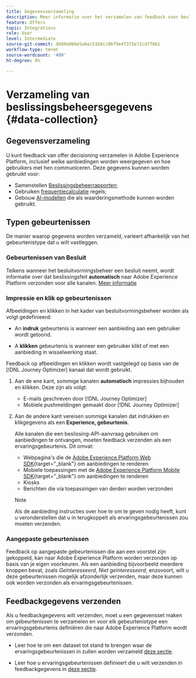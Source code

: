 ```yaml
---
title: Gegevensverzameling
description: Meer informatie over het verzamelen van feedback over beslissingsbeheer
feature: Offers
topic: Integrations
role: User
level: Intermediate
source-git-commit: d690e066e5a6ec51b0cc86f9e4f375e72cd7f661
workflow-type: tm+mt
source-wordcount: '409'
ht-degree: 0%

---
```


# Verzameling van beslissingsbeheersgegevens {#data-collection}

## Gegevensverzameling

U kunt feedback van offer decisioning verzamelen in Adobe Experience Platform, inclusief welke aanbiedingen worden weergegeven en hoe gebruikers met hen communiceren. Deze gegevens kunnen worden gebruikt voor:
* Samenstellen [Beslissingsbeheerrapporten](../reports/get-started-events.md);
* Gebruiken [frequentiecalculatie](../offer-library/add-constraints.md#capping) regels;
* Gebouw [AI-modellen](../ranking/create-ranking-strategies.md) die als waarderingsmethode kunnen worden gebruikt.

## Typen gebeurtenissen

De manier waarop gegevens worden verzameld, varieert afhankelijk van het gebeurtenistype dat u wilt vastleggen.

### Gebeurtenissen van Besluit

Telkens wanneer het besluitvormingsbeheer een besluit neemt, wordt informatie over dat beslissingsfeit **automatisch** naar Adobe Experience Platform verzonden voor alle kanalen. [Meer informatie](../reports/get-started-events.md)

### Impressie en klik op gebeurtenissen

Afbeeldingen en klikken in het kader van besluitvormingsbeheer worden als volgt gedefinieerd:

* An **indruk** gebeurtenis is wanneer een aanbieding aan een gebruiker wordt getoond.

* A **klikken** gebeurtenis is wanneer een gebruiker klikt of met een aanbieding in wisselwerking staat.

Feedback op afbeeldingen en klikken wordt vastgelegd op basis van de [!DNL Journey Optimizer] kanaal dat wordt gebruikt.

1. Aan de ene kant, sommige kanalen **automatisch** impressies bijhouden en klikken. Deze zijn als volgt:

   * E-mails geschreven door [!DNL Journey Optimizer]
   * Mobiele pushmeldingen gemaakt door [!DNL Journey Optimizer]

   <!--If Adobe renders the offer visually to the end user on the channel, you can assume that Adobe will auto-send in the feedback.-->

1. Aan de andere kant vereisen sommige kanalen dat indrukken en klikgegevens als een **Experience, gebeurtenis**.

   Alle kanalen die een beslissing-API-aanvraag gebruiken om aanbiedingen te ontvangen, moeten feedback verzenden als een ervaringsgebeurtenis. Dit omvat:

   * Webpagina&#39;s die de [Adobe Experience Platform Web SDK](https://experienceleague.adobe.com/docs/experience-platform/edge/home.html){target="_blank"} om aanbiedingen te renderen
   * Mobiele toepassingen met de [Adobe Experience Platform Mobile SDK](https://experienceleague.adobe.com/docs/platform-learn/data-collection/mobile-sdk/overview.html){target="_blank"} om aanbiedingen te renderen
   * Kiosks
   * Berichten die via toepassingen van derden worden verzonden

   >[!NOTE]
   >
   >Als de aanbieding instructies over hoe te om te geven nodig heeft, kunt u veronderstellen dat u in terugkoppelt als ervaringsgebeurtenissen zou moeten verzenden.

### Aangepaste gebeurtenissen

Feedback op aangepaste gebeurtenissen die aan een voorstel zijn gekoppeld, kan naar Adobe Experience Platform worden verzonden op basis van je eigen voorkeuren. Als een aanbieding bijvoorbeeld meerdere knoppen bevat, zoals *Geïnteresseerd*, *Niet geïnteresseerd*, enzovoort, wilt u deze gebeurtenissen mogelijk afzonderlijk verzenden, maar deze kunnen ook worden verzonden als ervaringsgebeurtenissen. <!--Not sure to get that part. How feedback is collected in the first case, i.e. when events are sent in separately? Does it mean the customer just handles it the wau he wants?-->

## Feedbackgegevens verzenden

Als u feedbackgegevens wilt verzenden, moet u een gegevensset maken om gebeurtenissen te verzamelen en voor elk gebeurtenistype een ervaringsgebeurtenis definiëren die naar Adobe Experience Platform wordt verzonden.

* Leer hoe te om een dataset tot stand te brengen waar de ervaringsgebeurtenissen in zullen worden verzameld [deze sectie](create-dataset.md).

* Leer hoe u ervaringsgebeurtenissen definieert die u wilt verzenden in feedbackgegevens in [deze sectie](schema-requirement.md).

